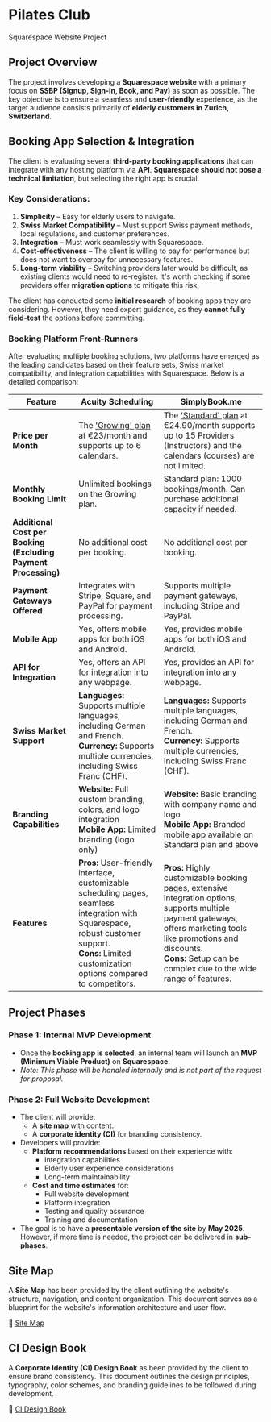 # Pilates Club
Squarespace Website Project

## Project Overview
The project involves developing a **Squarespace website** with a primary focus on **SSBP (Signup, Sign-in, Book, and Pay)** as soon as possible. The key objective is to ensure a seamless and **user-friendly** experience, as the target audience consists primarily of **elderly customers in Zurich, Switzerland**.

## Booking App Selection & Integration
The client is evaluating several **third-party booking applications** that can integrate with any hosting platform via **API**. **Squarespace should not pose a technical limitation**, but selecting the right app is crucial.

### Key Considerations:
1. **Simplicity** – Easy for elderly users to navigate.
2. **Swiss Market Compatibility** – Must support Swiss payment methods, local regulations, and customer preferences.
3. **Integration** – Must work seamlessly with Squarespace.
4. **Cost-effectiveness** – The client is willing to pay for performance but does not want to overpay for unnecessary features.
5. **Long-term viability** – Switching providers later would be difficult, as existing clients would need to re-register. It's worth checking if some providers offer **migration options** to mitigate this risk.

The client has conducted some **initial research** of booking apps they are considering. However, they need expert guidance, as they **cannot fully field-test** the options before committing.

### Booking Platform Front-Runners
After evaluating multiple booking solutions, two platforms have emerged as the leading candidates based on their feature sets, Swiss market compatibility, and integration capabilities with Squarespace. Below is a detailed comparison:

| **Feature**                                         | **Acuity Scheduling**                                                                                                                                                                                                                   | **SimplyBook.me**                                                                                                                                                                                                                                                        |
|-----------------------------------------------------|----------------------------------------------------------------------------------------------------------------------------------------------------------------------------------------------------------------------------------------|--------------------------------------------------------------------------------------------------------------------------------------------------------------------------------------------------------------------------------------------------------------------------|
| **Price per Month**                     | The ['Growing' plan](https://www.squarespace.com/scheduling#pricing) at €23/month and supports up to 6 calendars.  | The ['Standard' plan](https://simplybook.me/en/pricing) at €24.90/month supports up to 15 Providers (Instructors) and the calendars (courses) are not limited.                                                                               |
| **Monthly Booking Limit**                           | Unlimited bookings on the Growing plan.                                                                                                                                                                     | Standard plan: 1000 bookings/month. Can purchase additional capacity if needed.                                                                                                                                                                                              |
| **Additional Cost per Booking (Excluding Payment Processing)** | No additional cost per booking.                                                                                                                                                                                                       | No additional cost per booking.                                                                                                                                                                                                                                        |
| **Payment Gateways Offered**                        | Integrates with Stripe, Square, and PayPal for payment processing.                                                                                                                                                | Supports multiple payment gateways, including Stripe and PayPal.                                                                                                                                                                                      |
| **Mobile App**                                      | Yes, offers mobile apps for both iOS and Android.                                                                                                                                                                 | Yes, provides mobile apps for both iOS and Android.                                                                                                                                                                                                   |
| **API for Integration**                             | Yes, offers an API for integration into any webpage.                                                                                                                                                              | Yes, provides an API for integration into any webpage.                                                                                                                                                                                                |
| **Swiss Market Support**                            | **Languages:** Supports multiple languages, including German and French.<br>**Currency:** Supports multiple currencies, including Swiss Franc (CHF).  | **Languages:** Supports multiple languages, including German and French.<br>**Currency:** Supports multiple currencies, including Swiss Franc (CHF).  |
| **Branding Capabilities**                           | **Website:** Full custom branding, colors, and logo integration<br>**Mobile App:** Limited branding (logo only) | **Website:** Basic branding with company name and logo<br>**Mobile App:** Branded mobile app available on Standard plan and above |
| **Features**                                        | **Pros:** User-friendly interface, customizable scheduling pages, seamless integration with Squarespace, robust customer support.<br>**Cons:** Limited customization options compared to competitors.  | **Pros:** Highly customizable booking pages, extensive integration options, supports multiple payment gateways, offers marketing tools like promotions and discounts.<br>**Cons:** Setup can be complex due to the wide range of features.  |


## Project Phases

### Phase 1: Internal MVP Development
- Once the **booking app is selected**, an internal team will launch an **MVP (Minimum Viable Product)** on **Squarespace**.
- *Note: This phase will be handled internally and is not part of the request for proposal.*

### Phase 2: Full Website Development
- The client will provide:
  - A **site map** with content.
  - A **corporate identity (CI)** for branding consistency.
- Developers will provide:
  - **Platform recommendations** based on their experience with:
    - Integration capabilities
    - Elderly user experience considerations
    - Long-term maintainability
  - **Cost and time estimates** for:
    - Full website development
    - Platform integration
    - Testing and quality assurance
    - Training and documentation
- The goal is to have a **presentable version of the site** by **May 2025**. However, if more time is needed, the project can be delivered in **sub-phases**.

## Site Map
A **Site Map** has been provided by the client outlining the website's structure, navigation, and content organization. This document serves as a blueprint for the website's information architecture and user flow.

📄 [Site Map](./Site_Map_Pilates_Club_2025.pdf)

## CI Design Book
A **Corporate Identity (CI) Design Book** as been provided by the client to ensure brand consistency. This document outlines the design principles, typography, color schemes, and branding guidelines to be followed during development.

📄 [CI Design Book](./Logo_Style_Guide_Pilates_Club_2025.pdf)
